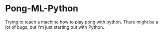 # Pong-ML-Python
Trying to teach a machine how to play pong with python. There might be a lot of bugs, but I'm just starting out with Python.
